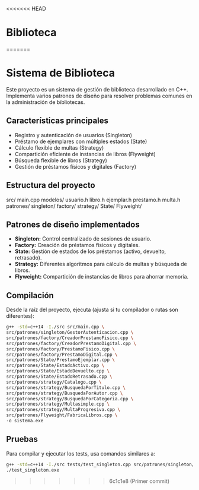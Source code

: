 <<<<<<< HEAD
# Biblioteca
=======
# Sistema de Biblioteca

Este proyecto es un sistema de gestión de biblioteca desarrollado en C++.  
Implementa varios patrones de diseño para resolver problemas comunes en la administración de bibliotecas.

## Características principales

- Registro y autenticación de usuarios (Singleton)
- Préstamo de ejemplares con múltiples estados (State)
- Cálculo flexible de multas (Strategy)
- Compartición eficiente de instancias de libros (Flyweight)
- Búsqueda flexible de libros (Strategy)
- Gestión de préstamos físicos y digitales (Factory)

## Estructura del proyecto

src/
    main.cpp
    modelos/
        usuario.h
        libro.h
        ejemplar.h
        prestamo.h
        multa.h
    patrones/
        singleton/
        factory/
        strategy/
        State/
        Flyweight/


## Patrones de diseño implementados

- **Singleton:** Control centralizado de sesiones de usuario.
- **Factory:** Creación de préstamos físicos y digitales.
- **State:** Gestión de estados de los préstamos (activo, devuelto, retrasado).
- **Strategy:** Diferentes algoritmos para cálculo de multas y búsqueda de libros.
- **Flyweight:** Compartición de instancias de libros para ahorrar memoria.

## Compilación

Desde la raíz del proyecto, ejecuta (ajusta si tu compilador o rutas son diferentes):

```sh
g++ -std=c++14 -I./src src/main.cpp \
src/patrones/singleton/GestorAutenticacion.cpp \
src/patrones/factory/CreadorPrestamoFisico.cpp \
src/patrones/factory/CreadorPrestamoDigital.cpp \
src/patrones/factory/PrestamoFisico.cpp \
src/patrones/factory/PrestamoDigital.cpp \
src/patrones/State/PrestamoEjemplar.cpp \
src/patrones/State/EstadoActivo.cpp \
src/patrones/State/EstadoDevuelto.cpp \
src/patrones/State/EstadoRetrasado.cpp \
src/patrones/strategy/Catalogo.cpp \
src/patrones/strategy/BusquedaPorTitulo.cpp \
src/patrones/strategy/BusquedaPorAutor.cpp \
src/patrones/strategy/BusquedaPorCategoria.cpp \
src/patrones/strategy/Multasimple.cpp \
src/patrones/strategy/MultaProgresiva.cpp \
src/patrones/Flyweight/FabricaLibros.cpp \
-o sistema.exe
```

## Pruebas

Para compilar y ejecutar los tests, usa comandos similares a:

```sh
g++ -std=c++14 -I./src tests/test_singleton.cpp src/patrones/singleton/GestorAutenticacion.cpp -o test_singleton.exe
./test_singleton.exe
```

>>>>>>> 6c1c1e8 (Primer commit)
